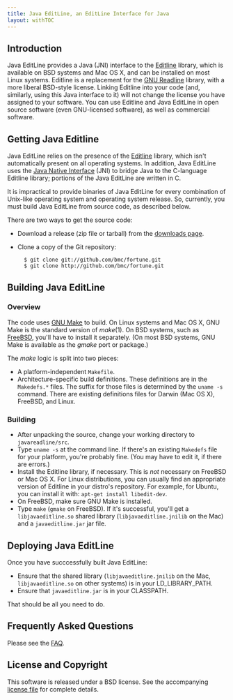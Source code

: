 ```yaml
---
title: Java EditLine, an EditLine Interface for Java
layout: withTOC
---
```


## Introduction

Java EditLine provides a Java (JNI) interface to the [Editline][] library,
which is available on BSD systems and Mac OS X, and can be installed on
most Linux systems. Editline is a replacement for the [GNU Readline][]
library, with a more liberal BSD-style license. Linking Editline into your
code (and, similarly, using this Java interface to it) will not change the
license you have assigned to your software. You can use Editline and Java
EditLine in open source software (even GNU-licensed software), as well as
commercial software.

[GNU Readline]: http://tiswww.case.edu/php/chet/readline/rltop.html
[Editline]: http://www.thrysoee.dk/editline/

## Getting Java Editline

Java EditLine relies on the presence of the [Editline][] library, which
isn't automatically present on all operating systems. In addition, Java
EditLine uses the [Java Native Interface][] (JNI) to bridge Java to the
C-language Editline library; portions of the Java EditLine are written in
C.

It is impractical to provide binaries of Java EditLine for every
combination of Unix-like operating system and operating system release. So,
currently, you must build Java EditLine from source code, as described
below.

[Java Native Interface]: http://java.sun.com/docs/books/jni/

There are two ways to get the source code:

* Download a release (zip file or tarball) from the [downloads page][].
* Clone a copy of the Git repository:

        $ git clone git://github.com/bmc/fortune.git
        $ git clone http://github.com/bmc/fortune.git


[downloads page]: http://github.com/bmc/javaeditline/downloads

## Building Java EditLine

### Overview

The code uses [GNU Make][] to build. On Linux systems and Mac OS X, GNU
Make is the standard version of *make*(1). On BSD systems, such as
[FreeBSD][], you'll have to install it separately. (On most BSD systems,
GNU Make is available as the *gmake* port or package.)

The *make* logic is split into two pieces:

* A platform-independent `Makefile`.
* Architecture-specific build definitions. These definitions are in the
  `Makedefs.*` files. The suffix for those files is determined by the
  `uname -s` command. There are existing definitions files for Darwin
  (Mac OS X), FreeBSD, and Linux.

[GNU Make]: http://www.gnu.org/software/make/
[FreeBSD]: http://www.freebsd.org/

### Building

* After unpacking the source, change your working directory to
  `javareadline/src`.
* Type `uname -s` at the command line. If there's an existing `Makedefs` file
  for your platform, you're probably fine. (You may have to edit it, if there
  are errors.)
* Install the Editline library, if necessary. This is *not* necessary on
  FreeBSD or Mac OS X. For Linux distributions, you can usually find an
  appropriate version of Editline in your distro's repository. For example,
  for Ubuntu, you can install it with: `apt-get install libedit-dev`.
* On FreeBSD, make sure GNU Make is installed.
* Type `make` (`gmake` on FreeBSD). If it's successful, you'll get a
  `libjavaeditline.so` shared library (`libjavaeditline.jnilib` on the Mac)
  and a `javaeditline.jar` jar file.

## Deploying Java EditLine

Once you have succcessfully built Java EditLine:

- Ensure that the shared library (`libjavaeditline.jnilib` on the Mac,
  `libjavaeditline.so` on other systems) is in your LD_LIBRARY_PATH.
- Ensure that `javaeditline.jar` is in your CLASSPATH.

That should be all you need to do.

## Frequently Asked Questions

Please see the [FAQ][].

[FAQ]: FAQ.html

## License and Copyright

This software is released under a BSD license. See the accompanying
[license file][] for complete details.

[license file]: license.html

